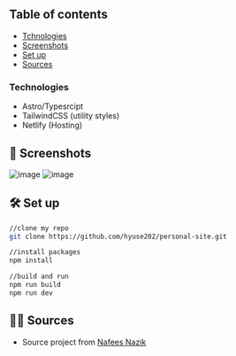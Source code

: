 ## Table of contents

- [Tchnologies](#technologies)
- [Screenshots](#screenshots)
- [Set up](#set-up)
- [Sources](#sources)

### Technologies
- Astro/Typesrcipt
- TailwindCSS (utility styles)
- Netlify (Hosting)

## :camera_flash: Screenshots
![image](https://github.com/hyuse202/personal-site/assets/99476925/83d0164a-aaba-4152-b86c-b20ead92b39f)
![image](https://github.com/hyuse202/personal-site/assets/99476925/fc63c65e-2cce-4357-8d05-159e6f431ac2)
## 🛠 Set up
```sh
//clone my repo
git clone https://github.com/hyuse202/personal-site.git

//install packages
npm install

//build and run
npm run build
npm run dev
```
## :technologist: Sources
- Source project from [Nafees Nazik](https://github.com/G3root/personal-site)

